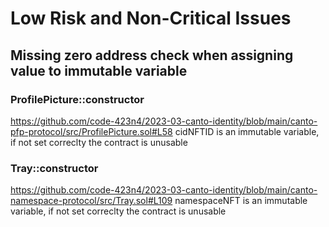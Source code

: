 # Low Risk and Non-Critical Issues

## Missing zero address check when assigning value to immutable variable

### ProfilePicture::constructor
https://github.com/code-423n4/2023-03-canto-identity/blob/main/canto-pfp-protocol/src/ProfilePicture.sol#L58
cidNFTID is an immutable variable, if not set correclty the contract is unusable

### Tray::constructor
https://github.com/code-423n4/2023-03-canto-identity/blob/main/canto-namespace-protocol/src/Tray.sol#L109
namespaceNFT is an immutable variable, if not set correclty the contract is unusable